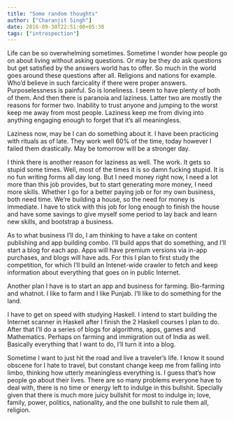 ```yaml
---
title: "Some random thoughts"
author: ["Charanjit Singh"]
date: 2016-09-30T22:51:00+05:30
tags: ["introspection"]
---
```


Life can be so overwhelming sometimes. Sometime I wonder how people go on about
living without asking questions. Or may be they do ask questions but get
satisfied by the answers world has to offer. So much in the world goes around
these questions after all. Religions and nations for example. Who’d believe in
such farcicality if there were proper answers. Purposelessness is painful. So is
loneliness. I seem to have plenty of both of them. And then there is paranoia
and laziness. Latter two are mostly the reasons for former two. Inability to
trust anyone and jumping to the worst keep me away from most people. Laziness
keep me from diving into anything engaging enough to forget that it’s all
meaningless.

Laziness now, may be I can do something about it. I have been practicing with
rituals as of late. They work well 60% of the time, today however I failed them
drastically. May be tomorrow will be a stronger day.

I think there is another reason for laziness as well. The work. It gets so
stupid some times. Well, most of the times it is so damn fucking stupid. It is
no fun writing forms all day long. But I need money right now, I need a lot more
than this job provides, but to start generating more money, I need more skills.
Whether I go for a better paying job or for my own business, both need time.
We’re building a house, so the need for money is immediate. I have to stick with
this job for long enough to finish the house and have some savings to give
myself some period to lay back and learn new skills, and bootstrap a business.

As to what business I’ll do, I am thinking to have a take on content publishing
and app building combo. I’ll build apps that do something, and I’ll start a blog
for each app. Apps will have premium versions via in-app purchases, and blogs
will have ads. For this I plan to first study the competition, for which I’ll
build an Intenet-wide crawler to fetch and keep information about everything
that goes on in public Internet.

Another plan I have is to start an app and business for farming. Bio-farming and
whatnot. I like to farm and I like Punjab. I’ll like to do something for the
land.

I have to get on speed with studying Haskell. I intend to start building the
Internet scanner in Haskell after I finish the 2 Haskell courses I plan to do.
After that I’ll do a series of blogs for algorithms, apps, games and
Mathematics. Perhaps on farming and immigration out of India as well. Basically
everything that I want to do, I’ll turn it into a blog.

Sometime I want to just hit the road and live a traveler’s life. I know it sound
obscene for I hate to travel, but constant change keep me from falling into
limbo, thinking how utterly meaningless everything is. I guess that’s how people
go about their lives. There are so many problems everyone have to deal with,
there is no time or energy left to indulge in this bullshit. Specially given
that there is much more juicy bullshit for most to indulge in; love, family,
power, politics, nationality, and the one bullshit to rule them all, religion.
